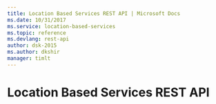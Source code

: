 ```yaml
---
title: Location Based Services REST API | Microsoft Docs
ms.date: 10/31/2017
ms.service: location-based-services
ms.topic: reference
ms.devlang: rest-api
author: dsk-2015
ms.author: dkshir
manager: timlt
---
```


# Location Based Services REST API